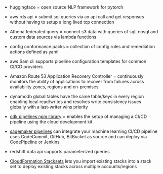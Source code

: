 - huggingface = open source NLP framework for pytorch

- aws rds api = submit sql queries via an api call and get responses without having to setup a long lived tcp connection


- Athena federated query = connect s3 data with queries of sql, nosql and custom data sources via lambda functions


- config conformance packs = collection of config rules and remediation actions defined as yaml 


- aws Sam cli supports pipeline configuration templates for common CI/CD providers


- Amazon Route 53 Application Recovery Controller = continuously monitors the ability of applications to recover from failures across availability zones, regions and on-premises

- dynamodb global tables have the same table/keys in every region enabling local read/writes and resolves write consistency issues globally with a last-writer wins priority


- [cdk pipelines npm library](https://www.npmjs.com/package/@aws-cdk/pipelines) = enables the setup of managing a CI/CD pipeline using the cloud development kit


- [sagemaker pipelines](https://docs.aws.amazon.com/sagemaker/latest/dg/sagemaker-projects-templates-sm.html) can integrate your machine learning CI/CD pipeline uses CodeCommit, GitHub, BitBucket as source and can deploy via CodePipeline or Jenkins

- redshift data api supports parameterized queries


- [CloudFormation Stacksets](https://aws.amazon.com/about-aws/whats-new/2021/07/you-can-now-import-your-aws-cloudformation-stacks-into-a-cloudformation-stack-set/) lets you import existing stacks into a stack set to deploy existing stacks across multiple accounts/regions
